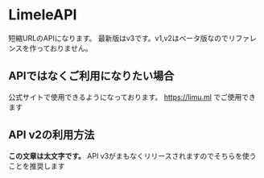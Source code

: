 # LimeleAPI
短縮URLのAPIになります。
最新版はv3です。v1,v2はベータ版なのでリファレンスを作っておりません。
## APIではなくご利用になりたい場合
公式サイトで使用できるようになっております。
https://limu.ml でご使用できます
## API v2の利用方法
**この文章は太文字です。**
API v3がまもなくリリースされますのでそちらを使うことを推奨します
